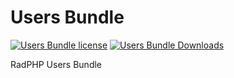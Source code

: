 # Users Bundle
[![Users Bundle license](https://img.shields.io/github/license/radphp/users-bundle.svg)](https://github.com/radphp/users-bundle) [![Users Bundle Downloads](https://img.shields.io/packagist/dt/radphp/users-bundle.svg)](https://github.com/radphp/users-bundle)

RadPHP Users Bundle
